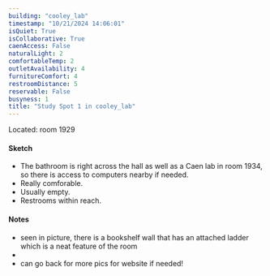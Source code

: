 ```yaml
---
building: "cooley_lab"
timestamp: "10/21/2024 14:06:01"
isQuiet: True
isCollaborative: True
caenAccess: False
naturalLight: 2
comfortableTemp: 2
outletAvailability: 4
furnitureComfort: 4
restroomDistance: 5
reservable: False
busyness: 1
title: "Study Spot 1 in cooley_lab"
---
```

<!-- image: "" Note: leave out of --- --- for now, else throws an error -->

Located: room 1929

#### Sketch
- The bathroom is right across the hall as well as a Caen lab in room 1934, so there is access to computers nearby if needed.
- Really comforable.
- Usually empty.
- Restrooms within reach.


#### Notes
- seen in picture, there is a bookshelf wall that has an attached ladder which is a neat feature of the room
- 
- can go back for more pics for website if needed!
